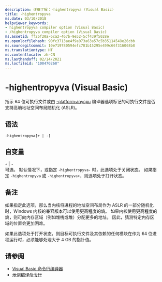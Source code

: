 ```yaml
---
description: 详细了解：-highentropyva (Visual Basic)
title: -highentropyva
ms.date: 03/10/2018
helpviewer_keywords:
- highentropyva compiler option (Visual Basic)
- /highentropyva compiler option (Visual Basic)
ms.assetid: ff25f20a-6ca2-467b-9e52-5cf439f5028e
ms.openlocfilehash: 90fc3713ae4f9a073a63a57c5b35114548e26cbb
ms.sourcegitcommit: 10e719780594efc781b15295e499c66f316068b8
ms.translationtype: HT
ms.contentlocale: zh-CN
ms.lasthandoff: 02/14/2021
ms.locfileid: "100470260"
---
```

# <a name="-highentropyva-visual-basic"></a>-highentropyva (Visual Basic)

指示 64 位可执行文件或由 [-platform:anycpu](platform.md) 编译器选项标记的可执行文件是否支持高熵地址空间布局随机化 (ASLR)。  
  
## <a name="syntax"></a>语法  
  
```console  
-highentropyva[+ | -]  
```  
  
## <a name="arguments"></a>自变量  

 `+` &#124; `-`  
 可选。 默认情况下，或指定 `-highentropyva-` 时，此选项处于关闭状态。 如果指定 `-highentropyva` 或 `-highentropyva+`，则选项处于打开状态。  
  
## <a name="remarks"></a>备注  

 如果指定此选项，那么当内核将进程的地址空间布局作为 ASLR 的一部分随机化时，Windows 内核的兼容版本可以使用更高程度的熵。 如果内核使用更高程度的熵，则可向内存区域（例如堆栈或堆）分配更多的地址。 因此，猜测特定内存区域的位置会更加困难。  
  
 如果此选项处于打开状态，则目标可执行文件及其依赖的任何模块在作为 64 位进程运行时，必须能够处理大于 4 GB 的指针值。  
  
## <a name="see-also"></a>请参阅

- [Visual Basic 命令行编译器](index.md)
- [示例编译命令行](sample-compilation-command-lines.md)
